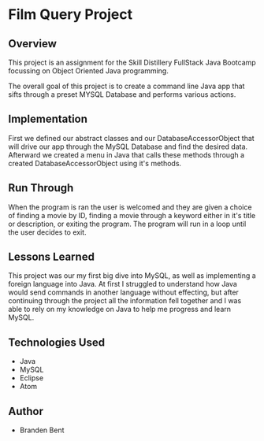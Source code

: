 # Film Query Project

## Overview
This project is an assignment for the Skill Distillery FullStack Java Bootcamp focussing on Object Oriented Java programming.

The overall goal of this project is to create a command line Java app that sifts through a preset MYSQL Database and performs various actions.


## Implementation
First we defined our abstract classes and our DatabaseAccessorObject that will drive our app through the MySQL Database and find the desired data. Afterward we created a menu in Java that calls these methods through a created DatabaseAccessorObject using it's methods.

## Run Through
When the program is ran the user is welcomed and they are given a choice of finding a movie by ID, finding a movie through a keyword either in it's title or description, or exiting the program. The program will run in a loop until the user decides to exit.

## Lessons Learned
This project was our my first big dive into MySQL, as well as implementing a foreign language into Java. At first I struggled to understand how Java would send commands in another language without effecting, but after continuing through the project all the information fell together and I was able to rely on my knowledge on Java to help me progress and learn MySQL.

## Technologies Used
* Java
* MySQL
* Eclipse
* Atom

## Author
* Branden Bent
